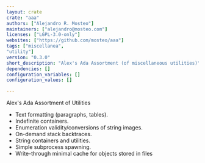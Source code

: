 ```yaml
---
layout: crate
crate: "aaa"
authors: ["Alejandro R. Mosteo"]
maintainers: ["alejandro@mosteo.com"]
licenses: ["LGPL-3.0-only"]
websites: ["https://github.com/mosteo/aaa"]
tags: ["miscellanea",
"utility"]
version: "0.3.0"
short_description: "Alex's Ada Assortment (of miscellaneous utilities)"
dependencies: []
configuration_variables: []
configuration_values: []

---
```

Alex's Ada Assortment of Utilities

- Text formatting (paragraphs, tables).
- Indefinite containers.
- Enumeration validity/conversions of string images.
- On-demand stack backtraces.
- String containers and utilities.
- Simple subprocess spawning.
- Write-through minimal cache for objects stored in files


